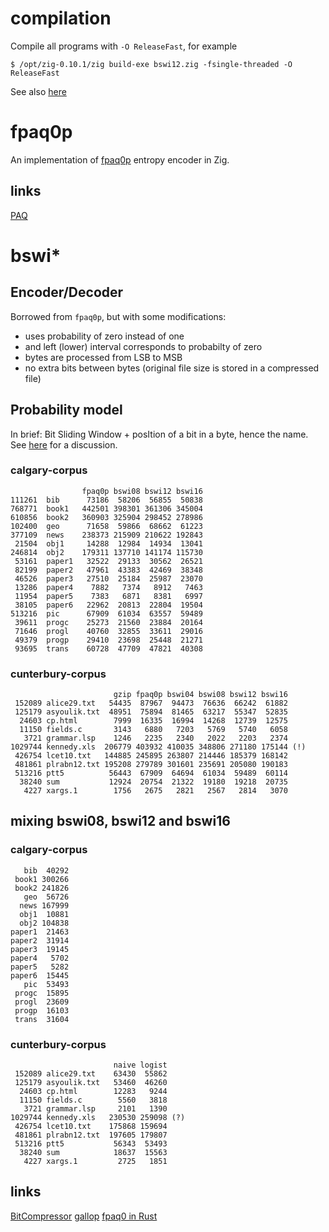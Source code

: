 # compilation
Compile all programs with `-O ReleaseFast`, for example

```
$ /opt/zig-0.10.1/zig build-exe bswi12.zig -fsingle-threaded -O ReleaseFast
```

See also [here](https://ziggit.dev/t/strange-program-performance-dependence/525)

# fpaq0p
An implementation of [fpaq0p](http://nishi.dreamhosters.com/u/fpaq0p.cpp) entropy encoder in Zig.

## links
[PAQ](http://mattmahoney.net/dc/)

# bswi*

## Encoder/Decoder

Borrowed from `fpaq0p`, but with some modifications:

* uses probability of zero instead of one
* and left (lower) interval corresponds to probabilty of zero
* bytes are processed from LSB to MSB
* no extra bits between bytes (original file size is stored in a compressed file)

## Probability model

In brief: Bit Sliding Window + posItion of a bit in a byte, hence the name.
See [here](https://encode.su/threads/4008-A-model-for-fpaq0p-like-compressor) for a discussion.

### calgary-corpus

```
                fpaq0p bswi08 bswi12 bswi16
111261  bib      73186  58206  56855  50838
768771  book1   442501 398301 361306 345004
610856  book2   360903 325904 298452 278986
102400  geo      71658  59866  68662  61223
377109  news    238373 215909 210622 192843
 21504  obj1     14288  12984  14934  13041
246814  obj2    179311 137710 141174 115730
 53161  paper1   32522  29133  30562  26521
 82199  paper2   47961  43383  42469  38348
 46526  paper3   27510  25184  25987  23070
 13286  paper4    7882   7374   8912   7463
 11954  paper5    7383   6871   8381   6997
 38105  paper6   22962  20813  22804  19504
513216  pic      67909  61034  63557  59489
 39611  progc    25273  21560  23884  20164
 71646  progl    40760  32855  33611  29016
 49379  progp    29410  23698  25448  21271
 93695  trans    60728  47709  47821  40308
```
### cunterbury-corpus
```
                       gzip fpaq0p bswi04 bswi08 bswi12 bswi16
 152089 alice29.txt   54435  87967  94473  76636  66242  61882
 125179 asyoulik.txt  48951  75894  81465  63217  55347  52835
  24603 cp.html        7999  16335  16994  14268  12739  12575
  11150 fields.c       3143   6880   7203   5769   5740   6058
   3721 grammar.lsp    1246   2235   2340   2022   2203   2374
1029744 kennedy.xls  206779 403932 410035 348806 271180 175144 (!)
 426754 lcet10.txt   144885 245895 263807 214446 185379 168142
 481861 plrabn12.txt 195208 279789 301601 235691 205080 190183
 513216 ptt5          56443  67909  64694  61034  59489  60114
  38240 sum           12924  20754  21322  19180  19218  20735
   4227 xargs.1        1756   2675   2821   2567   2814   3070
```
## mixing bswi08, bswi12 and bswi16

### calgary-corpus

```
   bib  40292
 book1 300266
 book2 241826
   geo  56726
  news 167999
  obj1  10881
  obj2 104838
paper1  21463
paper2  31914
paper3  19145
paper4   5702
paper5   5282
paper6  15445
   pic  53493
 progc  15895
 progl  23609
 progp  16103
 trans  31604
```

### cunterbury-corpus

```
                       naive logist
 152089 alice29.txt    63430  55862
 125179 asyoulik.txt   53460  46260
  24603 cp.html        12283   9244
  11150 fields.c        5560   3818
   3721 grammar.lsp     2101   1390
1029744 kennedy.xls   230530 259098 (?)
 426754 lcet10.txt    175868 159694
 481861 plrabn12.txt  197605 179807
 513216 ptt5           56343  53493
  38240 sum            18637  15563
   4227 xargs.1         2725   1851
```

## links
[BitCompressor](https://github.com/GotthardtZ/BitCompressor)
[gallop](https://github.com/mitiko/gallop)
[fpaq0 in Rust](https://github.com/aufdj/fpaq0-rs/blob/main/README.md)
